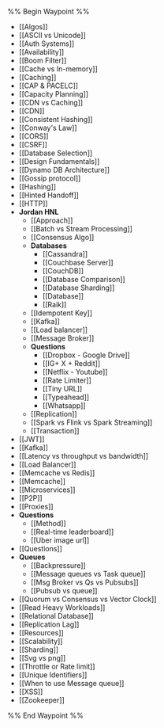 %% Begin Waypoint %%
- [[Algos]]
- [[ASCII vs Unicode]]
- [[Auth Systems]]
- [[Availability]]
- [[Boom Filter]]
- [[Cache vs In-memory]]
- [[Caching]]
- [[CAP & PACELC]]
- [[Capacity Planning]]
- [[CDN vs Caching]]
- [[CDN]]
- [[Consistent Hashing]]
- [[Conway's Law]]
- [[CORS]]
- [[CSRF]]
- [[Database Selection]]
- [[Design Fundamentals]]
- [[Dynamo DB Architecture]]
- [[Gossip protocol]]
- [[Hashing]]
- [[Hinted Handoff]]
- [[HTTP]]
- **Jordan HNL**
	- [[Approach]]
	- [[Batch vs Stream Processing]]
	- [[Consensus Algo]]
	- **Databases**
		- [[Cassandra]]
		- [[Couchbase Server]]
		- [[CouchDB]]
		- [[Database Comparison]]
		- [[Database Sharding]]
		- [[Database]]
		- [[Raik]]
	- [[Idempotent Key]]
	- [[Kafka]]
	- [[Load balancer]]
	- [[Message Broker]]
	- **Questions**
		- [[Dropbox - Google Drive]]
		- [[IG+ X + Reddit]]
		- [[Netflix - Youtube]]
		- [[Rate Limiter]]
		- [[Tiny URL]]
		- [[Typeahead]]
		- [[Whatsapp]]
	- [[Replication]]
	- [[Spark vs Flink vs Spark Streaming]]
	- [[Transaction]]
- [[JWT]]
- [[Kafka]]
- [[Latency vs throughput vs bandwidth]]
- [[Load Balancer]]
- [[Memcache vs Redis]]
- [[Memcache]]
- [[Microservices]]
- [[P2P]]
- [[Proxies]]
- **Questions**
	- [[Method]]
	- [[Real-time leaderboard]]
	- [[Uber image url]]
- [[Questions]]
- **Queues**
	- [[Backpressure]]
	- [[Message queues vs Task queue]]
	- [[Msg Broker vs Qs vs Pubsubs]]
	- [[Pubsub vs queue]]
- [[Quorum vs Consensus vs Vector Clock]]
- [[Read Heavy Workloads]]
- [[Relational Database]]
- [[Replication Lag]]
- [[Resources]]
- [[Scalability]]
- [[Sharding]]
- [[Svg vs png]]
- [[Throttle or Rate limit]]
- [[Unique Identifiers]]
- [[When to use Message queue]]
- [[XSS]]
- [[Zookeeper]]

%% End Waypoint %%